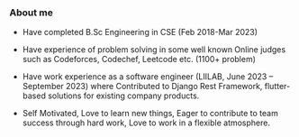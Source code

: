 ### About me

- Have completed B.Sc Engineering in CSE (Feb 2018-Mar 2023)
- Have experience of problem solving in some well known Online judges such as Codeforces, Codechef, Leetcode etc. (1100+ problem)
- Have work experience as a software engineer (LIILAB, June 2023 – September 2023) where Contributed to Django Rest Framework, flutter-based solutions for existing company products.

- Self Motivated, Love to learn new things, Eager to contribute to team success through hard work, Love to work in a flexible atmosphere.
